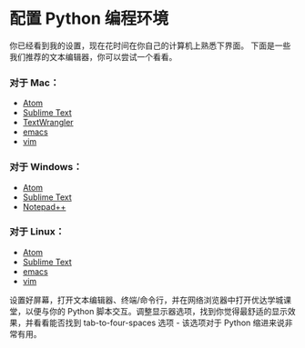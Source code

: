 # 配置 Python 编程环境

你已经看到我的设置，现在花时间在你自己的计算机上熟悉下界面。 下面是一些我们推荐的文本编辑器，你可以尝试一个看看。

### 对于 Mac：

- [Atom](https://atom.io/)
- [Sublime Text](http://www.sublimetext.com/)
- [TextWrangler](http://www.barebones.com/products/textwrangler/)
- [emacs](https://www.gnu.org/software/emacs/)
- [vim](http://www.vim.org/)

### 对于 Windows：

- [Atom](https://atom.io/)
- [Sublime Text](http://www.sublimetext.com/)
- [Notepad++](https://notepad-plus-plus.org/)

### 对于 Linux：

- [Atom](https://atom.io/)
- [Sublime Text](http://www.sublimetext.com/)
- [emacs](https://www.gnu.org/software/emacs/)
- [vim](http://www.vim.org/)

设置好屏幕，打开文本编辑器、终端/命令行，并在网络浏览器中打开优达学城课堂，以便与你的 Python 脚本交互。调整显示器选项，找到你觉得最舒适的显示效果，并看看能否找到 tab-to-four-spaces 选项 - 该选项对于 Python 缩进来说非常有用。
